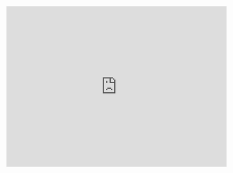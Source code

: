 <iframe src="https://slides.com/pharringtonp19/rtc-386d02/embed" width="576" height="420" title="Modeling Consumer Heterogeneity" scrolling="no" frameborder="0" webkitallowfullscreen mozallowfullscreen allowfullscreen></iframe>